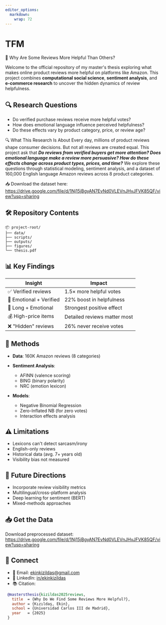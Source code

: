 ```yaml
---
editor_options: 
  markdown: 
    wrap: 72
---
```


# TFM

🧠 Why Are Some Reviews More Helpful Than Others?

Welcome to the official repository of my master's thesis exploring what
makes online product reviews more helpful on platforms like Amazon. This
project combines **computational social science**, **sentiment
analysis**, and **e-commerce research** to uncover the hidden dynamics
of review helpfulness.

## 🔍 Research Questions
- Do verified purchase reviews receive more helpful votes?
- How does emotional language influence perceived helpfulness?
- Do these effects vary by product category, price, or review age?

🔍 What This Research Is About Every day, millions of product reviews
shape consumer decisions. But not all reviews are created equal. This
project ask that ***Do reviews from verified buyers get more attention?
Does emotional language make a review more persuasive? How do these
effects change across product types, prices, and time?*** We explore
these questions through statistical modeling, sentiment analysis, and a
dataset of 160,000 English language Amazon reviews across 8 product
categories.


📥 Download the dataset here:
<https://drive.google.com/file/d/1Nj15jBgyAN7EvNd0VLEVnJHvJFVK85QF/view?usp=sharing>

## 🛠️ Repository Contents

```         
📦 project-root/
├── data/
├── scripts/
├── outputs/
├── figures/
└── thesis.pdf
```

## 📊 Key Findings
| Insight | Impact |
|---------|--------|
| ✅ Verified reviews | 1.5× more helpful votes |
| 💬 Emotional + Verified | 22% boost in helpfulness |
| 📝 Long + Emotional | Strongest positive effect |
| 💰 High-price items | Detailed reviews matter most |
| ❌ "Hidden" reviews | 26% never receive votes |

## 🧮 Methods
- **Data**: 160K Amazon reviews (8 categories)

- **Sentiment Analysis**: 
  - AFINN (valence scoring)  
  - BING (binary polarity)
  - NRC (emotion lexicon)
  
- **Models**:
  - Negative Binomial Regression
  - Zero-Inflated NB (for zero votes)
  - Interaction effects analysis

## ⚠️ Limitations
- Lexicons can't detect sarcasm/irony
- English-only reviews
- Historical data (avg. 7+ years old)
- Visibility bias not measured

## 🚀 Future Directions
- Incorporate review visibility metrics
- Multilingual/cross-platform analysis
- Deep learning for sentiment (BERT)
- Mixed-methods approaches

## 📥 Get the Data
Download preprocessed dataset:  
https://drive.google.com/file/d/1Nj15jBgyAN7EvNd0VLEVnJHvJFVK85QF/view?usp=sharing 


## 💬 Connect
- 📧 Email: ekinkizildas@gmail.com  
- 🔗 LinkedIn: [in/ekinkizildas](https://www.linkedin.com/in/ekinkizildas)
- 📚 Citation:  
 ```bibtex
  @mastersthesis{kizildas2025reviews,
    title  = {Why Do We Find Some Reviews More Helpful?},
    author = {Kızıldaş, Ekin},
    school = {Universidad Carlos III de Madrid},
    year   = {2025}
  }
```
